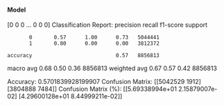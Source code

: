 #### Model
[0 0 0 ... 0 0 0]
Classification Report:
              precision    recall  f1-score   support

           0       0.57      1.00      0.73   5044441
           1       0.80      0.00      0.00   3812372

    accuracy                           0.57   8856813
   macro avg       0.68      0.50      0.36   8856813
weighted avg       0.67      0.57      0.42   8856813

Accuracy: 0.5701839928199907
Confusion Matrix:
[[5042529    1912]
 [3804888    7484]]
Confusion Matrix (%):
[[5.69338994e+01 2.15879007e-02]
 [4.29600128e+01 8.44999211e-02]]
